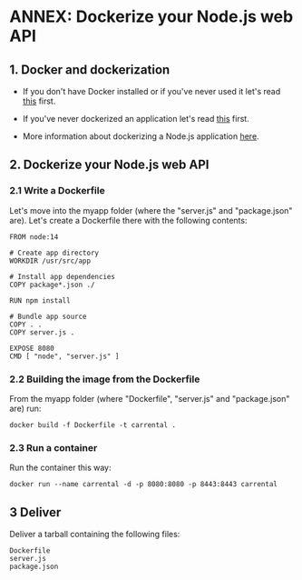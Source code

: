 # ANNEX: Dockerize your Node.js web API

## 1. Docker and dockerization

* If you don't have Docker installed or if you've never used it let's read [this](./../../docker.md) first.

* If you've never dockerized an application let's read [this](./../../dockerization.md) first.

* More information about dockerizing a Node.js application [here](https://nodejs.org/en/docs/guides/nodejs-docker-webapp/).

## 2. Dockerize your Node.js web API

### 2.1 Write a Dockerfile

Let's move into the myapp folder (where the "server.js" and "package.json" are). Let's create a Dockerfile there with the following contents:

	FROM node:14

	# Create app directory
	WORKDIR /usr/src/app

	# Install app dependencies
	COPY package*.json ./

	RUN npm install
	
	# Bundle app source
	COPY . .
	COPY server.js .

	EXPOSE 8080
	CMD [ "node", "server.js" ]

### 2.2 Building the image from the Dockerfile

From the myapp folder (where "Dockerfile", "server.js" and "package.json" are) run:

	docker build -f Dockerfile -t carrental .

### 2.3 Run a container

Run the container this way:

	docker run --name carrental -d -p 8080:8080 -p 8443:8443 carrental

## 3 Deliver

Deliver a tarball containing the following files:

	Dockerfile
	server.js
	package.json





